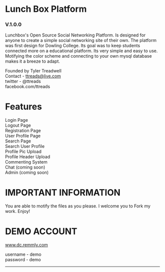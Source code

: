 Lunch Box Platform
===============

<h3>V.1.0.0</h3>

Lunchbox's Open Source Social Networking Platform. Is designed for anyone to create a simple social networking site of their own. The platform was first design for Dowling College. Its goal was to keep students connected more on a educational platform. Its very simple and easy to use. Motifying the color scheme and connecting to your own mysql database makes it a breeze to adapt. 

Founded by Tyler Treadwell <br>
Contact - ttreads@live.com <br>
twitter - @ttreads <br>
facebook.com/ttreads <br>


<h1>Features</h1>

Login Page <br>
Logout Page <br>
Registration Page <br>
User Profile Page <br>
Search Page <br>
Search User Profile <br>
Profile Pic Upload <br>
Profile Header Upload <br>
Commenting System <br>
Chat (coming soon) <br>
Admin (coming soon) <br>


<h1>IMPORTANT INFORMATION</h1>

You are able to motify the files as you please. I welcome you to Fork my work. Enjoy!


<h1>DEMO ACCOUNT</h1>

www.dc.remmly.com <br>

username - demo<br>
password - demo<br>

----------------------------------------------------------------
